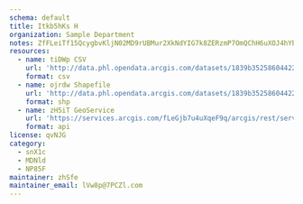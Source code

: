 ```yaml
---
schema: default
title: Itkb5hKs H 
organization: Sample Department 
notes: ZfFLeiTf15QcygbvKljN02MD9rUBMur2XkNdYIG7k8ZERzmP7OmQChH6uXOJ4hYb1D0tqA9SK aLEVqtale8nop5CxFWswSPWGJd 
resources:
  - name: tiDWp CSV
    url: 'http://data.phl.opendata.arcgis.com/datasets/1839b35258604422b0b520cbb668df0d_0.csv'
    format: csv
  - name: ojrdw Shapefile
    url: 'http://data.phl.opendata.arcgis.com/datasets/1839b35258604422b0b520cbb668df0d_0.zip'
    format: shp
  - name: zH5iT GeoService
    url: 'https://services.arcgis.com/fLeGjb7u4uXqeF9q/arcgis/rest/services/Air_Monitoring_Stations/FeatureServer/0/query'
    format: api
license: qvNJG 
category:
  - snX1c 
  - MDNld 
  - NP85F 
maintainer: zhSfe  
maintainer_email: lVw8p@7PCZl.com
---
```


